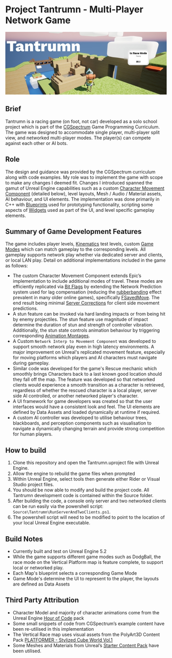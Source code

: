 ﻿# Project Tantrumn - Multi-Player Network Game

![image info](./banner.jpg)

## Brief
Tantrumn is a racing game (on foot, not car) developed as a solo school project which is part of the [CGSpectrum](https://www.cgspectrum.com/) Game Programming Curriculum. The game was designed to accommodate single player, multi-player split view, and networked multi-player modes. The player(s) can compete against each other or AI bots.

## Role
The design and guidance was provided by the CGSpectrum curriculum along with code examples. My role was to implement the game with scope to make any changes I deemed fit. Changes I introduced spanned the gamut of Unreal Engine capabilities such as a custom [Character Movement Component](https://docs.unrealengine.com/5.2/en-US/understanding-networked-movement-in-the-character-movement-component-for-unreal-engine/) (detailed below), level layouts, Mesh / Audio / Material assets, AI behaviour, and UI elements. The implementation was done primarily in C++ with [Blueprints](https://docs.unrealengine.com/5.2/en-US/introduction-to-blueprints-visual-scripting-in-unreal-engine/) used for prototyping functionality, scripting some aspects of [Widgets](https://docs.unrealengine.com/5.2/en-US/creating-widgets-in-unreal-engine/) used as part of the UI, and level specific gameplay elements.

## Summary of Game Development Features
The game includes player levels, [Kinematics](https://en.wikipedia.org/wiki/Kinematics) test levels, custom [Game Modes](https://docs.unrealengine.com/5.2/en-US/game-mode-and-game-state-in-unreal-engine/) which can match gameplay to the corresponding levels. All gameplay supports network play whether via dedicated server and clients, or local LAN play. Detail on additional implementations included in the game as follows:
* The custom Character Movement Component extends Epic’s implementation to include additional modes of travel. These modes are efficiently replicated via [Bit Flags](https://en.wikipedia.org/wiki/Bit_field) by extending the Network Prediction system used for lag compensation (reducing the [rubberbanding](https://www.dictionary.com/browse/rubberbanding) effect prevalent in many older online games), specifically [FSavedMove](https://docs.unrealengine.com/5.2/en-US/API/Runtime/Engine/GameFramework/FSavedMove_Character/). The end result being minimal [Server Corrections](https://docs.unrealengine.com/5.2/en-US/understanding-networked-movement-in-the-character-movement-component-for-unreal-engine/#customizingnetworkedcharactermovement) for client side movement predictions.
* A stun feature can be invoked via hard landing impacts or from being hit by enemy projectiles.  The stun feature use magnitude of impact determine the duration of stun and strength of controller vibration. Additionally, the stun state controls animation behaviour by triggering corresponding [Animation Montages](https://docs.unrealengine.com/5.2/en-US/animation-montage-in-unreal-engine/).
* A Custom `Network Interp to Movement Component` was developed to support smooth network play even in high latency environments. A major improvement on Unreal's replicated movement feature, especially for moving platforms which players and AI characters must navigate during gameplay.
* Similar code was developed for the game's Rescue mechanic which smoothly brings Characters back to a last known good location should they fall off the map.  The feature was developed so that networked clients would experience a smooth transition as a character is retrieved, regardless of whether the rescued character is a local player, server side AI controlled, or another networked player's character.
* A UI framework for game developers was created so that the user interfaces would have a consistent look and feel.  The UI elements are defined by Data Assets and loaded dynamically at runtime if required.
* A custom AI controller was developed to utilise behaviour trees, blackboards, and perception components such as visualisation to navigate a dynamically changing terrain and provide strong competition for human players.

## How to build
1. Clone this repository and open the Tantrumn.uproject file with Unreal Engine.
2. Allow the engine to rebuild the game files when prompted
3. Within Unreal Engine, select tools then generate either Rider or Visual Studio project files.
4. You should be now able to modify and build the project code. All Tantrumn development code is contained within the Source folder.
5. After building the code, a console only server and two networked clients can be run easily via the powershell script: `Source\Tantrumn\RunServerAndTwoClients.ps1`.
6. The powershell script will need to be modified to point to the location of your local Unreal Engine executable.

## Build Notes
* Currently built and test on Unreal Engine 5.2
* While the game supports different game modes such as DodgBall, the race mode on the Vertical Platform map is feature complete, to support local or networked play.
* Each Map's blueprint selects a corresponding Game Mode
* Game Mode's determine the UI to represent to the player, the layouts are defined as Data Assets

## Third Party Attribution
* Character Model and majority of character animations come from the Unreal Engine [Hour of Code](https://www.unrealengine.com/marketplace/en-US/product/unreal-engine-hour-of-code?sessionInvalidated=true) pack
* Some small snippets of code from CGSpectrum’s example content have been re-utilised in this implementation
* The Vertical Race map uses visual assets from the PolyArt3D Content Pack [PLATFORMER - Stylized Cube World Vol.1](https://www.unrealengine.com/marketplace/en-US/product/platformer-stylized-cube-world-vol-1)
* Some Meshes and Materials from Unreal’s [Starter Content Pack](https://docs.unrealengine.com/5.2/en-US/assets-and-content-packs-in-unreal-engine/) have been utilised.
